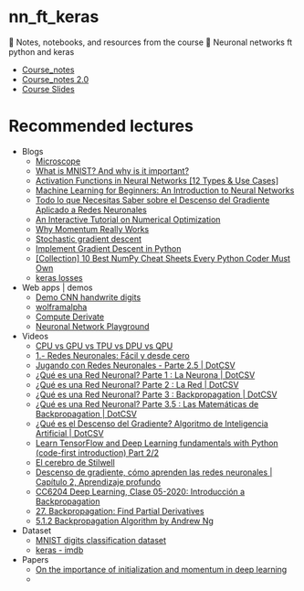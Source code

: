 # nn_ft_keras
📖 Notes, notebooks, and resources from the course 👾 Neuronal networks ft python and keras

* [Course_notes](https://github.com/ichcanziho/Deep_Learnining_Platzi/blob/master/1%20Curso%20de%20fundamentos%20de%20redes%20neuronales/README.MD)
* [Course_notes 2.0](https://erickordazr.notion.site/20-Funciones-de-activaci-n-6ad24dcb27414fc4b04bcac4d5a94791)
* [Course Slides](https://github.com/DLesmes/nn_ft_keras/blob/main/slides_redes_neuronales_89023833-92a7-4f38-aa2a-776b5d940924.pdf)

# Recommended lectures

* Blogs
  * [Microscope](https://microscope.openai.com/models)
  * [What is MNIST? And why is it important?](https://selectstar-ai.medium.com/what-is-mnist-and-why-is-it-important-e9a269edbad5)
  * [Activation Functions in Neural Networks [12 Types & Use Cases]](https://www.v7labs.com/blog/neural-networks-activation-functions)
  * [Machine Learning for Beginners: An Introduction to Neural Networks](https://towardsdatascience.com/machine-learning-for-beginners-an-introduction-to-neural-networks-d49f22d238f9)
  * [Todo lo que Necesitas Saber sobre el Descenso del Gradiente Aplicado a Redes Neuronales](https://medium.com/metadatos/todo-lo-que-necesitas-saber-sobre-el-descenso-del-gradiente-aplicado-a-redes-neuronales-19bdbb706a78)
  * [An Interactive Tutorial on Numerical Optimization](https://www.benfrederickson.com/numerical-optimization/)
  * [Why Momentum Really Works](https://distill.pub/2017/momentum/)
  * [Stochastic gradient descent ](https://realpython.com/gradient-descent-algorithm-python/#:~:text=Stochastic%20gradient%20descent%20is%20an,an%20inexact%20but%20powerful%20technique.)
  * [Implement Gradient Descent in Python](https://towardsdatascience.com/implement-gradient-descent-in-python-9b93ed7108d1)
  * [[Collection] 10 Best NumPy Cheat Sheets Every Python Coder Must Own](https://blog.finxter.com/collection-10-best-numpy-cheat-sheets-every-python-coder-must-own/)
  * [keras losses](https://keras.io/api/losses/)
* Web apps | demos
  * [Demo CNN handwrite digits](https://adamharley.com/nn_vis/cnn/3d.html)
  * [wolframalpha](https://www.wolframalpha.com/)
  * [Compute Derivate](https://www.desmos.com/calculator/l0puzw0zvm)
  * [Neuronal Network Playground](https://playground.tensorflow.org/#activation=tanh&batchSize=10&dataset=circle&regDataset=reg-plane&learningRate=0.03&regularizationRate=0&noise=0&networkShape=4,2&seed=0.67753&showTestData=false&discretize=false&percTrainData=50&x=true&y=true&xTimesY=false&xSquared=false&ySquared=false&cosX=false&sinX=false&cosY=false&sinY=false&collectStats=false&problem=classification&initZero=false&hideText=false)
* Videos
  * [CPU vs GPU vs TPU vs DPU vs QPU](https://www.youtube.com/watch?v=r5NQecwZs1A)
  * [1.- Redes Neuronales: Fácil y desde cero](https://www.youtube.com/watch?v=jaEIv_E29sk&list=PLAnA8FVrBl8AWkZmbswwWiF8a_52dQ3JQ)
  * [Jugando con Redes Neuronales - Parte 2.5 | DotCSV](https://www.youtube.com/watch?v=FVozZVUNOOA&t=203s)
  * [¿Qué es una Red Neuronal? Parte 1 : La Neurona | DotCSV](https://www.youtube.com/watch?v=MRIv2IwFTPg&list=PL-Ogd76BhmcB9OjPucsnc2-piEE96jJDQ)
  * [¿Qué es una Red Neuronal? Parte 2 : La Red | DotCSV](https://www.youtube.com/watch?v=uwbHOpp9xkc&list=PL-Ogd76BhmcB9OjPucsnc2-piEE96jJDQ&index=3)
  * [¿Qué es una Red Neuronal? Parte 3 : Backpropagation | DotCSV](https://www.youtube.com/watch?v=eNIqz_noix8)
  * [¿Qué es una Red Neuronal? Parte 3.5 : Las Matemáticas de Backpropagation | DotCSV](https://www.youtube.com/watch?v=M5QHwkkHgAA)
  * [¿Qué es el Descenso del Gradiente? Algoritmo de Inteligencia Artificial | DotCSV](https://www.youtube.com/watch?v=A6FiCDoz8_4)
  * [Learn TensorFlow and Deep Learning fundamentals with Python (code-first introduction) Part 2/2](https://www.youtube.com/watch?v=ZUKz4125WNI)
  * [El cerebro de Stilwell](https://www.youtube.com/watch?v=rA5qnZUXcqo)
  * [Descenso de gradiente, cómo aprenden las redes neuronales | Capítulo 2, Aprendizaje profundo](https://www.youtube.com/watch?v=IHZwWFHWa-w)
  * [CC6204 Deep Learning, Clase 05-2020: Introducción a Backpropagation](https://www.youtube.com/watch?v=1EUAoM1EhM0&list=PLBjZ-ginWc1e0_Dp4heHglsjJmacV_F20&index=7)
  * [27. Backpropagation: Find Partial Derivatives](https://www.youtube.com/watch?v=lZrIPRnoGQQ)
  * [5.1.2 Backpropagation Algorithm by Andrew Ng](https://www.youtube.com/watch?v=mO7BpWmzT78)
* Dataset
  * [MNIST digits classification dataset](https://keras.io/api/datasets/mnist/)
  * [keras - imdb](https://keras.io/api/datasets/imdb/)
* Papers
  * [On the importance of initialization and momentum in deep learning](https://web.archive.org/web/20150922064556/https://www.jmlr.org/proceedings/papers/v28/sutskever13.pdf)
  *   
